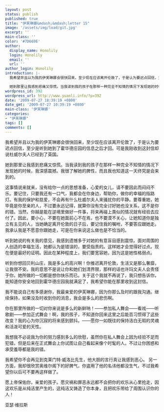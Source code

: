 ```yaml
---
layout: post
status: publish
published: true
title: "伊芙琳娜&mdash;&mdash;letter 15"
image: '/assets/img/load/git.jpg'
excerpt: ''
main-class: ''
color: '#7D669E'
author:
  display_name: Honolily
  login: Honolily
  email: ''
  url: ''
author_login: Honolily
introduction: |-
  我希望并且以为我的伊芙琳娜会很快回来，至少现在应该离开伦敦了，于是认为要迟点回信，至少是听到她到了霍华德庄园的信息之后才回。可是我刚收到这封信却说杜威尔夫人已经到了英国。

  她到那里让我感到悲痛又惊慌。当我读到我的孩子在那样一种完全不知情的情况下发现她的时候，我深感震撼。我很了解她的脾性，而且我也知道这一天终究是会来到的。
wordpress_id: 392
wordpress_url: http://www.yuanli.info/?p=392
date: '2009-07-27 18:39:19 +0800'
date_gmt: '2009-07-27 10:39:19 +0800'
main-class: '伊芙琳娜'
categories:
- "伊芙琳娜"
tags: []
comments: []
---
```

我希望并且以为我的伊芙琳娜会很快回来，至少现在应该离开伦敦了，于是认为要迟点回信，至少是听到她到了霍华德庄园的信息之后才回。可是我刚收到这封信却说杜威尔夫人已经到了英国。

她到那里让我感到悲痛又惊慌。当我读到我的孩子在那样一种完全不知情的情况下发现她的时候，我深感震撼。我很了解她的脾性，而且我也知道这一天终究是会来到的。

这事情说来就来，没有给你一点的思想准备，心爱的女儿，请不要因此而闷闷不乐。要记住，只要我还有一口气，我都会在你身边，帮助你，做你的幸福的指路灯。有我的保护和慈爱，不会再有什么杜威尔夫人来骚扰你的平静。要尊重她，她毕竟是你至亲的人，不过要永远记得，就算你没有完全讨好她也没关系，这不是你的错。当然，你越是能在逆境里做好一件事，将来再碰上类似的情况就有经验去应付了。因此，要小心，不要在她面前心不在焉，也不要漠不关心，让她知道你是独立有主见的人，当她确定离开伦敦的日子后，要记住我的嘱咐，不要答应跟她走。我承认我是不愿意你跟她走，可是在你来说这么做也是不恰当的。

听到她说的有关我的意见，我感到遗憾多于对她的有意盲目感到震惊。面对周围的人创造的幸福生活，她都认为是错误的，要受指责的。这样她才会觉得好过点。现在便是最好的证明。因此在某种程度上，我们要宽容她，因为这是她性格弱点。

听到你想回贝利山庄，我是多么的高兴啊！你推迟离开伦敦，生活又是那么奢靡，让我很不安。我的意思不是说让你和她们划清界限，那样的话也许玛文夫人会责怪于你，她所做的一切都是想你快乐而已。关于这个我就不再说了，我只想告诉你，能知道你安全地回到霍华德庄园我就满足了，我希望你能在那里收到这封信。

我不能说自己有多感谢你，我最亲爱的伊芙琳娜，因为你那么及时的跟我沟通。继续保持，如果没及时收到你的消息，我会是多么的悲伤啊。

你在那里所做的一切对你来说是多么的新鲜呐！&mdash;&mdash;参加私人舞会&mdash;&mdash;看戏&mdash;&mdash;听歌剧&mdash;&mdash;参加正式舞会！啊，我的孩子，不知道你回来这里之后能否习惯得了这些改变？我的心为你沉寂的将来感到颤抖。&mdash;&mdash;愿你一如既往的保持洁白无瑕的灵魂和活泼可爱的天性。

我想我不必说我为你的努力感到多么的欣慰，虽然你在私人舞会上因为经验不足而犯错，但是后来在正式舞会上你试图让自己看起来像个时髦的人。不过让你困惑和承受羞辱都是我的错。

我希望你不会再见到克莱门特&middot;威洛比先生，他大胆的言行真让我感到恶心。 另一方面，我却很欣赏奥维尔阁下的好脾气，你盗用了他的名讳他都没生气，不过我希望你以后可不要再这样做了。

愿上帝保佑你，亲爱的孩子。愿灾祸和罪恶永远都不会把你的欢乐从心里抢走，因这欢乐是从纯洁里产生的，这纯洁又铸造了你本身，且把欢乐带给了周围认识你的人！

亚瑟&middot;维拉斯

